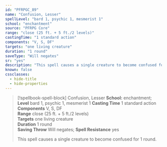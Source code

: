 ```yaml
---
id: "PFRPGC_89"
name: "Confusion, Lesser"
spellLevel: "bard 1, psychic 1, mesmerist 1"
school: "enchantment"
source: "PFRPG Core"
range: "close (25 ft. + 5 ft./2 levels)"
castingTime: "1 standard action"
components: "V, S, DF"
targets: "one living creature"
duration: "1 round"
saveType: "Will negates"
sr: "yes"
description: "This spell causes a single creature to become confused for 1 round."
known: false
cssclasses:
  - hide-title
  - hide-properties
---
```


> [!spellbook-spell-block] Confusion, Lesser
> **School:** enchantment; **Level** bard 1, psychic 1, mesmerist 1
> **Casting Time** 1 standard action  
> **Components** V, S, DF  
> **Range** close (25 ft. + 5 ft./2 levels)  
> **Targets** one living creature  
> **Duration** 1 round  
> **Saving Throw** Will negates; **Spell Resistance** yes
> 
> This spell causes a single creature to become confused for 1 round.